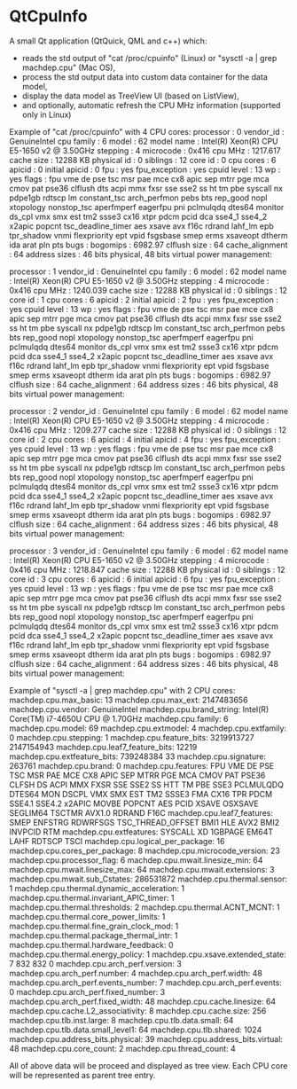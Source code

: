 # QtCpuInfo

A small Qt application (QtQuick, QML and c++) which:
- reads the std output of "cat /proc/cpuinfo" (Linux) or "sysctl -a | grep machdep.cpu" (Mac OS),
- process the std output data into custom data container for the data model,
- display the data model as TreeView UI (based on ListView),
- and optionally, automatic refresh the CPU MHz information (supported only in Linux)

Example of "cat /proc/cpuinfo" with 4 CPU cores:
processor	: 0
vendor_id	: GenuineIntel
cpu family	: 6
model		: 62
model name	: Intel(R) Xeon(R) CPU E5-1650 v2 @ 3.50GHz
stepping	: 4
microcode	: 0x416
cpu MHz		: 1217.617
cache size	: 12288 KB
physical id	: 0
siblings	: 12
core id		: 0
cpu cores	: 6
apicid		: 0
initial apicid	: 0
fpu		: yes
fpu_exception	: yes
cpuid level	: 13
wp		: yes
flags		: fpu vme de pse tsc msr pae mce cx8 apic sep mtrr pge mca cmov pat pse36 clflush dts acpi mmx fxsr sse sse2 ss ht tm pbe syscall nx pdpe1gb rdtscp lm constant_tsc arch_perfmon pebs bts rep_good nopl xtopology nonstop_tsc aperfmperf eagerfpu pni pclmulqdq dtes64 monitor ds_cpl vmx smx est tm2 ssse3 cx16 xtpr pdcm pcid dca sse4_1 sse4_2 x2apic popcnt tsc_deadline_timer aes xsave avx f16c rdrand lahf_lm epb tpr_shadow vnmi flexpriority ept vpid fsgsbase smep erms xsaveopt dtherm ida arat pln pts
bugs		:
bogomips	: 6982.97
clflush size	: 64
cache_alignment	: 64
address sizes	: 46 bits physical, 48 bits virtual
power management:

processor	: 1
vendor_id	: GenuineIntel
cpu family	: 6
model		: 62
model name	: Intel(R) Xeon(R) CPU E5-1650 v2 @ 3.50GHz
stepping	: 4
microcode	: 0x416
cpu MHz		: 1240.039
cache size	: 12288 KB
physical id	: 0
siblings	: 12
core id		: 1
cpu cores	: 6
apicid		: 2
initial apicid	: 2
fpu		: yes
fpu_exception	: yes
cpuid level	: 13
wp		: yes
flags		: fpu vme de pse tsc msr pae mce cx8 apic sep mtrr pge mca cmov pat pse36 clflush dts acpi mmx fxsr sse sse2 ss ht tm pbe syscall nx pdpe1gb rdtscp lm constant_tsc arch_perfmon pebs bts rep_good nopl xtopology nonstop_tsc aperfmperf eagerfpu pni pclmulqdq dtes64 monitor ds_cpl vmx smx est tm2 ssse3 cx16 xtpr pdcm pcid dca sse4_1 sse4_2 x2apic popcnt tsc_deadline_timer aes xsave avx f16c rdrand lahf_lm epb tpr_shadow vnmi flexpriority ept vpid fsgsbase smep erms xsaveopt dtherm ida arat pln pts
bugs		:
bogomips	: 6982.97
clflush size	: 64
cache_alignment	: 64
address sizes	: 46 bits physical, 48 bits virtual
power management:

processor	: 2
vendor_id	: GenuineIntel
cpu family	: 6
model		: 62
model name	: Intel(R) Xeon(R) CPU E5-1650 v2 @ 3.50GHz
stepping	: 4
microcode	: 0x416
cpu MHz		: 1209.277
cache size	: 12288 KB
physical id	: 0
siblings	: 12
core id		: 2
cpu cores	: 6
apicid		: 4
initial apicid	: 4
fpu		: yes
fpu_exception	: yes
cpuid level	: 13
wp		: yes
flags		: fpu vme de pse tsc msr pae mce cx8 apic sep mtrr pge mca cmov pat pse36 clflush dts acpi mmx fxsr sse sse2 ss ht tm pbe syscall nx pdpe1gb rdtscp lm constant_tsc arch_perfmon pebs bts rep_good nopl xtopology nonstop_tsc aperfmperf eagerfpu pni pclmulqdq dtes64 monitor ds_cpl vmx smx est tm2 ssse3 cx16 xtpr pdcm pcid dca sse4_1 sse4_2 x2apic popcnt tsc_deadline_timer aes xsave avx f16c rdrand lahf_lm epb tpr_shadow vnmi flexpriority ept vpid fsgsbase smep erms xsaveopt dtherm ida arat pln pts
bugs		:
bogomips	: 6982.97
clflush size	: 64
cache_alignment	: 64
address sizes	: 46 bits physical, 48 bits virtual
power management:

processor	: 3
vendor_id	: GenuineIntel
cpu family	: 6
model		: 62
model name	: Intel(R) Xeon(R) CPU E5-1650 v2 @ 3.50GHz
stepping	: 4
microcode	: 0x416
cpu MHz		: 1218.847
cache size	: 12288 KB
physical id	: 0
siblings	: 12
core id		: 3
cpu cores	: 6
apicid		: 6
initial apicid	: 6
fpu		: yes
fpu_exception	: yes
cpuid level	: 13
wp		: yes
flags		: fpu vme de pse tsc msr pae mce cx8 apic sep mtrr pge mca cmov pat pse36 clflush dts acpi mmx fxsr sse sse2 ss ht tm pbe syscall nx pdpe1gb rdtscp lm constant_tsc arch_perfmon pebs bts rep_good nopl xtopology nonstop_tsc aperfmperf eagerfpu pni pclmulqdq dtes64 monitor ds_cpl vmx smx est tm2 ssse3 cx16 xtpr pdcm pcid dca sse4_1 sse4_2 x2apic popcnt tsc_deadline_timer aes xsave avx f16c rdrand lahf_lm epb tpr_shadow vnmi flexpriority ept vpid fsgsbase smep erms xsaveopt dtherm ida arat pln pts
bugs		:
bogomips	: 6982.97
clflush size	: 64
cache_alignment	: 64
address sizes	: 46 bits physical, 48 bits virtual
power management:

Example of "sysctl -a | grep machdep.cpu" with 2 CPU cores:
machdep.cpu.max_basic: 13
machdep.cpu.max_ext: 2147483656
machdep.cpu.vendor: GenuineIntel
machdep.cpu.brand_string: Intel(R) Core(TM) i7-4650U CPU @ 1.70GHz
machdep.cpu.family: 6
machdep.cpu.model: 69
machdep.cpu.extmodel: 4
machdep.cpu.extfamily: 0
machdep.cpu.stepping: 1
machdep.cpu.feature_bits: 3219913727 2147154943
machdep.cpu.leaf7_feature_bits: 12219
machdep.cpu.extfeature_bits: 739248384 33
machdep.cpu.signature: 263761
machdep.cpu.brand: 0
machdep.cpu.features: FPU VME DE PSE TSC MSR PAE MCE CX8 APIC SEP MTRR PGE MCA CMOV PAT PSE36 CLFSH DS ACPI MMX FXSR SSE SSE2 SS HTT TM PBE SSE3 PCLMULQDQ DTES64 MON DSCPL VMX SMX EST TM2 SSSE3 FMA CX16 TPR PDCM SSE4.1 SSE4.2 x2APIC MOVBE POPCNT AES PCID XSAVE OSXSAVE SEGLIM64 TSCTMR AVX1.0 RDRAND F16C
machdep.cpu.leaf7_features: SMEP ENFSTRG RDWRFSGS TSC_THREAD_OFFSET BMI1 HLE AVX2 BMI2 INVPCID RTM
machdep.cpu.extfeatures: SYSCALL XD 1GBPAGE EM64T LAHF RDTSCP TSCI
machdep.cpu.logical_per_package: 16
machdep.cpu.cores_per_package: 8
machdep.cpu.microcode_version: 23
machdep.cpu.processor_flag: 6
machdep.cpu.mwait.linesize_min: 64
machdep.cpu.mwait.linesize_max: 64
machdep.cpu.mwait.extensions: 3
machdep.cpu.mwait.sub_Cstates: 286531872
machdep.cpu.thermal.sensor: 1
machdep.cpu.thermal.dynamic_acceleration: 1
machdep.cpu.thermal.invariant_APIC_timer: 1
machdep.cpu.thermal.thresholds: 2
machdep.cpu.thermal.ACNT_MCNT: 1
machdep.cpu.thermal.core_power_limits: 1
machdep.cpu.thermal.fine_grain_clock_mod: 1
machdep.cpu.thermal.package_thermal_intr: 1
machdep.cpu.thermal.hardware_feedback: 0
machdep.cpu.thermal.energy_policy: 1
machdep.cpu.xsave.extended_state: 7 832 832 0
machdep.cpu.arch_perf.version: 3
machdep.cpu.arch_perf.number: 4
machdep.cpu.arch_perf.width: 48
machdep.cpu.arch_perf.events_number: 7
machdep.cpu.arch_perf.events: 0
machdep.cpu.arch_perf.fixed_number: 3
machdep.cpu.arch_perf.fixed_width: 48
machdep.cpu.cache.linesize: 64
machdep.cpu.cache.L2_associativity: 8
machdep.cpu.cache.size: 256
machdep.cpu.tlb.inst.large: 8
machdep.cpu.tlb.data.small: 64
machdep.cpu.tlb.data.small_level1: 64
machdep.cpu.tlb.shared: 1024
machdep.cpu.address_bits.physical: 39
machdep.cpu.address_bits.virtual: 48
machdep.cpu.core_count: 2
machdep.cpu.thread_count: 4

All of above data will be proceed and displayed as tree view. Each CPU core will be represented as parent tree entry.
